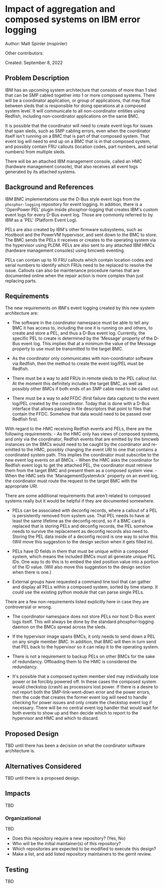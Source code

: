 # Impact of aggregation and composed systems on IBM error logging

Author: Matt Spinler (mspinler)

Other contributors:

Created: September 8, 2022

## Problem Description
IBM has an upcoming system architecture that consists of more than 1 sled that
can be SMP cabled together into 1 or more composed systems.  There will be a
coordinator application, or group of applications, that may float between sleds
that is responsible for doing operations at a composed system level.  It will
communicate to all non-coordinator entities using Redfish, including
non-coordinator applications on the same BMC.

It is possible that the coordinator will need to create event logs for issues
that span sleds, such as SMP cabling errors, even when the coordinator itself
isn\'t running on a BMC that is part of that composed system.  That event log
will need to end up on a BMC that is in that composed system, and possibly
contain FRU callouts (location codes, part numbers, and serial numbers) from
multiple sleds.

There will be an attached IBM management console, called an HMC (hardware
management console), that also receives all event logs generated by its
attached systems.

## Background and References
IBM BMC implementations use the D-Bus style event logs from the
`phosphor-logging` repository for event logging.  In addition, there is a
'OpenPower PEL' plugin inside phosphor-logging that creates IBM\'s custom event
logs for every D-Bus event log. Those are commonly referred to by IBM as a
'PEL' (Platform Event Log).

PELs are also created by IBM\'s other firmware subsystems, such as Hostboot and
the PowerVM hypervisor, and sent down to the BMC to store.  The BMC sends the
PELs it receives or creates to the operating system via the hypervisor using
PLDM. PELs are also sent to any attached IBM HMCs (hardware management
consoles) using bmcweb eventing.

PELs can contain up to 10 FRU callouts which contain location codes and serial
numbers to identify which FRUs need to be replaced to resolve the issue.
Callouts can also be maintenance procedure names that are documented online
when the repair action is more complex than just replacing parts.

## Requirements
The new requirements on IBM\'s event logging created by this new system
architecture are:

* The software in the coordinator namespace must be able to tell any BMC it has
  access to, including the one it is running on and others, to create and store
  a PEL, and thus a D-Bus event log.  Currently, the specific PEL to create is
  determined by the 'Message' property of the D-Bus event log.  This implies
  that at a minimum the value of the Message property to use must be
  transmitted to the target BMC.

* As the coordinator only communicates with non-coordinator software via
  Redfish, then the method to create the event log/PEL must be Redfish.

* There must be a way to add FRUs in remote sleds to the PEL callout list.  At
  the moment this definitely includes the target BMC, as well as possibly other
  BMCs if both ends of an SMP cable need to be called out.

* There must be a way to add FFDC (first failure data capture) to the event
  log/PEL created by the coordinator.  Today that is done with a D-Bus
  interface that allows passing in file descriptors that point to files that
  contain the FFDC.  Somehow that data would need to be passed over Redfish
  first.

With regard to the HMC receiving Redfish events and PELs, there are the
following requirements:
    - As the HMC only has views of composed systems, and only via the
      coordinator, Redfish events that are emitted by the bmcweb instances on
      the BMCs would need to be caught by the coordinator and re-emitted to the
      HMC, possibly changing the event URI to one that contains a coordinated
      system path.  This implies the coordinator must subscribe to the new
      event log events on all BMCs.
    - When the HMC asks the coordinator for Redfish event logs to get the
      attached PEL, the coordinator must retrieve them from the target BMC and
      present them as a composed system view.
    - When the HMC sets the 'ManagementSystemAck' property on an event log, the
      coordinator must route the request to the target BMC with the appropriate
      URI.

There are some additional requirements that aren't related to composed systems
really but it would be helpful if they are documented somewhere.

* PELs can be associated with deconfig records, where a callout of a PEL is
  persistently removed from system use.  That PEL needs to have at least the
  same lifetime as the deconfig record, so if a BMC card is replaced that is
  storing PELs and deconfig records, the PEL somehow needs to survive the
  replacement as deconfig records also need to.  Storing the PEL data inside of
  a deconfig record is one way to solve this (Will move this suggestion to the
  design section when it gets filled in).

* PELs have ID fields in them that must be unique within a composed system,
  which means the included BMCs must all generate unique PEL IDs.  One way to
  do this is to embed the sled position value into a portion of the ID value.
    (Will also move this suggestion to the design section when there is one.)

* External groups have requested a command line tool that can gather and
  display all PELs within a composed system, sorted by time stamp.  It could
  use the existing python module that can parse single PELs.

There are a few non-requirements listed explicitly here in case they are
controversial or wrong.

* The coordinator namespace does not store PELs nor host D-Bus event logs
  itself.  This will always be done by the standard phosphor-logging daemon on
  the BMCs spread across the sleds.

* If the hypervisor image spans BMCs, it only needs to send down a PEL on any
  single member BMC.  In addition, that BMC will then in turn send that PEL
  back to the hypervisor so it can relay it to the operating system.

* There is not a requirement to backup PELs on other BMCs for the sake of
  redundancy.  Offloading them to the HMC is considered the redundancy.

* It\'s possible that a composed system member sled may individually lose power
  or be forcibly powered off.  In these cases the composed system would
  checkstop (crash) as processors lost power.  If there is a desire to not
  report both the SMP-link-went-down error and the power errors, then the code
  that creates the former event log will need to handle checking for power
  issues and only create the checkstop event log if necessary.  There will be
  no central event log handler that would wait for both events to show up and
  then decide which to report to the hypervisor and HMC and which to discard.

## Proposed Design
TBD until there has been a decision on what the coordinator software
architecture is.

## Alternatives Considered
TBD until there is a proposed design.

## Impacts
TBD

### Organizational
TBD
- Does this repository require a new repository?  (Yes, No)
- Who will be the initial maintainer(s) of this repository?
- Which repositories are expected to be modified to execute this design?
- Make a list, and add listed repository maintainers to the gerrit review.

## Testing
TBD

